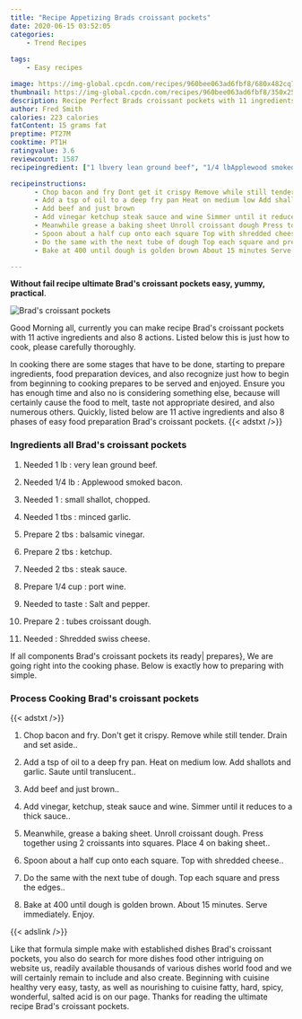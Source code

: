 ```yaml
---
title: "Recipe Appetizing Brads croissant pockets"
date: 2020-06-15 03:52:05
categories:
    - Trend Recipes
    
tags:
    - Easy recipes

image: https://img-global.cpcdn.com/recipes/960bee063ad6fbf8/680x482cq70/brads-croissant-pockets-recipe-main-photo.jpg
thumbnail: https://img-global.cpcdn.com/recipes/960bee063ad6fbf8/350x250cq70/brads-croissant-pockets-recipe-main-photo.jpg
description: Recipe Perfect Brads croissant pockets with 11 ingredients and 8 stages of easy cooking.
author: Fred Smith
calories: 223 calories
fatContent: 15 grams fat
preptime: PT27M
cooktime: PT1H
ratingvalue: 3.6
reviewcount: 1587
recipeingredient: ["1 lbvery lean ground beef", "1/4 lbApplewood smoked bacon", "1small shallot chopped", "1 tbsminced garlic", "2 tbsbalsamic vinegar", "2 tbsketchup", "2 tbssteak sauce", "1/4 cupport wine", "to tasteSalt and pepper", "2tubes croissant dough", "Shredded swiss cheese"]

recipeinstructions: 
      - Chop bacon and fry Dont get it crispy Remove while still tender Drain and set aside 
      - Add a tsp of oil to a deep fry pan Heat on medium low Add shallots and garlic Saute until translucent 
      - Add beef and just brown 
      - Add vinegar ketchup steak sauce and wine Simmer until it reduces to a thick sauce 
      - Meanwhile grease a baking sheet Unroll croissant dough Press together using 2 croissants into squares Place 4 on baking sheet 
      - Spoon about a half cup onto each square Top with shredded cheese 
      - Do the same with the next tube of dough Top each square and press the edges 
      - Bake at 400 until dough is golden brown About 15 minutes Serve immediately Enjoy

---
```




**Without fail recipe ultimate Brad&#39;s croissant pockets easy, yummy, practical**. 


![Brad&#39;s croissant pockets](https://img-global.cpcdn.com/recipes/960bee063ad6fbf8/680x482cq70/brads-croissant-pockets-recipe-main-photo.jpg "Brad&#39;s croissant pockets")




Good Morning all, currently you can make recipe Brad&#39;s croissant pockets with 11 active ingredients and also 8 actions. Listed below this is just how to cook, please carefully thoroughly.

In cooking there are some stages that have to be done, starting to prepare ingredients, food preparation devices, and also recognize just how to begin from beginning to cooking prepares to be served and enjoyed. Ensure you has enough time and also no is considering something else, because will certainly cause the food to melt, taste not appropriate desired, and also numerous others. Quickly, listed below are 11 active ingredients and also 8 phases of easy food preparation Brad&#39;s croissant pockets.
{{< adstxt />}}

### Ingredients all Brad&#39;s croissant pockets


1. Needed 1 lb : very lean ground beef.

1. Needed 1/4 lb : Applewood smoked bacon.

1. Needed 1 : small shallot, chopped.

1. Needed 1 tbs : minced garlic.

1. Prepare 2 tbs : balsamic vinegar.

1. Prepare 2 tbs : ketchup.

1. Needed 2 tbs : steak sauce.

1. Prepare 1/4 cup : port wine.

1. Needed to taste : Salt and pepper.

1. Prepare 2 : tubes croissant dough.

1. Needed  : Shredded swiss cheese.



If all components Brad&#39;s croissant pockets its ready| prepares}, We are going right into the cooking phase. Below is exactly how to preparing with simple.

### Process Cooking Brad&#39;s croissant pockets

{{< adstxt />}}


1. Chop bacon and fry. Don&#39;t get it crispy. Remove while still tender. Drain and set aside..



1. Add a tsp of oil to a deep fry pan. Heat on medium low. Add shallots and garlic. Saute until translucent..



1. Add beef and just brown..



1. Add vinegar, ketchup, steak sauce and wine. Simmer until it reduces to a thick sauce..



1. Meanwhile, grease a baking sheet. Unroll croissant dough. Press together using 2 croissants into squares. Place 4 on baking sheet..



1. Spoon about a half cup onto each square. Top with shredded cheese..



1. Do the same with the next tube of dough. Top each square and press the edges..



1. Bake at 400 until dough is golden brown. About 15 minutes. Serve immediately. Enjoy.





{{< adslink />}}

Like that formula simple make with established dishes Brad&#39;s croissant pockets, you also do search for more dishes food other intriguing on website us, readily available thousands of various dishes world food and we will certainly remain to include and also create. Beginning with cuisine healthy very easy, tasty, as well as nourishing to cuisine fatty, hard, spicy, wonderful, salted acid is on our page. Thanks for reading the ultimate recipe Brad&#39;s croissant pockets.
